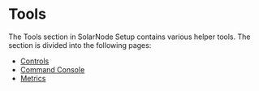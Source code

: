 # Tools

The Tools section in SolarNode Setup contains various helper tools. The section is divided into the
following pages:

* [Controls](controls.md)
* [Command Console](command-console.md)
* [Metrics](metrics.md)
